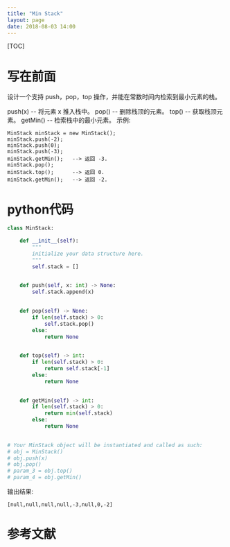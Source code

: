 ```yaml
---
title: "Min Stack"
layout: page
date: 2018-08-03 14:00
---
```

[TOC]

# 写在前面
设计一个支持 push，pop，top 操作，并能在常数时间内检索到最小元素的栈。

push(x) -- 将元素 x 推入栈中。
pop() -- 删除栈顶的元素。
top() -- 获取栈顶元素。
getMin() -- 检索栈中的最小元素。
示例:
```
MinStack minStack = new MinStack();
minStack.push(-2);
minStack.push(0);
minStack.push(-3);
minStack.getMin();   --> 返回 -3.
minStack.pop();
minStack.top();      --> 返回 0.
minStack.getMin();   --> 返回 -2.
```

# python代码
```python
class MinStack:

    def __init__(self):
        """
        initialize your data structure here.
        """
        self.stack = []
        

    def push(self, x: int) -> None:
        self.stack.append(x)
        

    def pop(self) -> None:
        if len(self.stack) > 0:
            self.stack.pop()
        else:
            return None     
        

    def top(self) -> int:
        if len(self.stack) > 0:
            return self.stack[-1]
        else:
            return None
        

    def getMin(self) -> int:
        if len(self.stack) > 0:
            return min(self.stack)
        else:
            return None
        

# Your MinStack object will be instantiated and called as such:
# obj = MinStack()
# obj.push(x)
# obj.pop()
# param_3 = obj.top()
# param_4 = obj.getMin()
```
输出结果:
```
[null,null,null,null,-3,null,0,-2]
```

# 参考文献